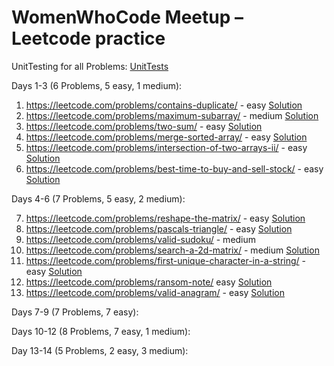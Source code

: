 # WomenWhoCode Meetup – Leetcode practice

UnitTesting for all Problems: [UnitTests](https://github.com/poornimapk/wwc-lc-meetup/blob/main/src/test/scala/UnitTest.scala)

Days 1-3 (6 Problems, 5 easy, 1 medium):
1.	https://leetcode.com/problems/contains-duplicate/ - easy [Solution](https://github.com/poornimapk/wwc-lc-meetup/blob/main/src/main/scala/easy/ContainsDuplicate217.scala)
2.	https://leetcode.com/problems/maximum-subarray/ - medium [Solution](https://github.com/poornimapk/wwc-lc-meetup/blob/main/src/main/scala/medium/MaximumSubarray53.scala.scala)
3.	https://leetcode.com/problems/two-sum/ - easy [Solution](https://github.com/poornimapk/wwc-lc-meetup/blob/main/src/main/scala/easy/TwoSum1.scala)
4.	https://leetcode.com/problems/merge-sorted-array/ - easy [Solution](https://github.com/poornimapk/wwc-lc-meetup/blob/main/src/main/scala/easy/MergeSortedArray88.scala)
5.	https://leetcode.com/problems/intersection-of-two-arrays-ii/ - easy [Solution](https://github.com/poornimapk/wwc-lc-meetup/blob/main/src/main/scala/easy/IntersectionOf2ArraysII350.scala)
6.	https://leetcode.com/problems/best-time-to-buy-and-sell-stock/ - easy [Solution](https://github.com/poornimapk/wwc-lc-meetup/blob/main/src/main/scala/easy/BestTimeToBuyAndSellStock121.scala)

Days 4-6 (7 Problems, 5 easy, 2 medium):

7. https://leetcode.com/problems/reshape-the-matrix/ - easy [Solution](https://github.com/poornimapk/wwc-lc-meetup/blob/main/src/main/scala/easy/ReshapeTheMatrix566.scala)
8. https://leetcode.com/problems/pascals-triangle/ - easy [Solution](https://github.com/poornimapk/wwc-lc-meetup/blob/main/src/main/scala/easy/PascalsTriangle118.scala)
9. https://leetcode.com/problems/valid-sudoku/ - medium
10. https://leetcode.com/problems/search-a-2d-matrix/ - medium [Solution](https://github.com/poornimapk/wwc-lc-meetup/blob/main/src/main/scala/medium/SearchA2DMatrix74.scala)
11. https://leetcode.com/problems/first-unique-character-in-a-string/ - easy [Solution](https://github.com/poornimapk/wwc-lc-meetup/blob/main/src/main/scala/easy/FirstUniqueCharacterInAString387.scala)
12. https://leetcode.com/problems/ransom-note/ easy [Solution](https://github.com/poornimapk/wwc-lc-meetup/blob/main/src/main/scala/easy/RansomNote383.scala)
13. https://leetcode.com/problems/valid-anagram/ - easy [Solution](https://github.com/poornimapk/wwc-lc-meetup/blob/main/src/main/scala/easy/ValidAnagram242.scala)

Days 7-9 (7 Problems, 7 easy):

Days 10-12 (8 Problems, 7 easy, 1 medium):

Day 13-14 (5 Problems, 2 easy, 3 medium): 
